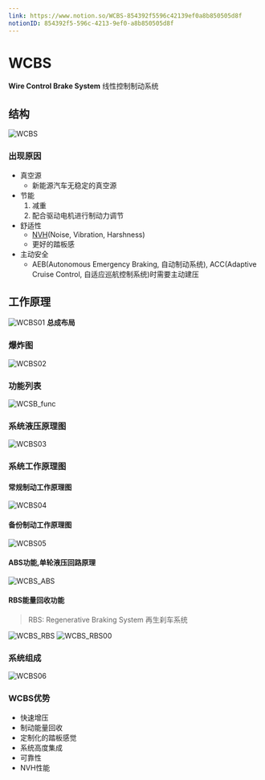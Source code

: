 ```yaml
---
link: https://www.notion.so/WCBS-854392f5596c42139ef0a8b850505d8f
notionID: 854392f5-596c-4213-9ef0-a8b850505d8f
---
```

# WCBS

**Wire Control Brake System** 线性控制制动系统

## 结构
![WCBS](./Accessory/WCBS/WCBS.jpeg)

### 出现原因
- 真空源
	* 新能源汽车无稳定的真空源
- 节能
	1. 减重
	2. 配合驱动电机进行制动力调节
- 舒适性
	* [NVH](https://baike.baidu.com/item/NVH)(Noise, Vibration, Harshness)
	* 更好的踏板感
- 主动安全
	- AEB(Autonomous Emergency Braking, 自动制动系统), ACC(Adaptive Cruise Control, 自适应巡航控制系统)时需要主动建压

## 工作原理
![WCBS01](./Accessory/WCBS/WCBS01.jpeg) **总成布局**

### 爆炸图
![WCBS02](./Accessory/WCBS/WCBS02.jpeg)

### 功能列表
![WCSB_func](./Accessory/WCBS/WCBS_func.jpeg)

### 系统液压原理图
![WCBS03](./Accessory/WCBS/WCBS03.jpeg)

### 系统工作原理图
#### 常规制动工作原理图
![WCBS04](./Accessory/WCBS/WCBS04.jpeg)

#### 备份制动工作原理图
![WCBS05](./Accessory/WCBS/WCBS05.jpeg)

#### ABS功能,单轮液压回路原理
![WCBS_ABS](./Accessory/WCBS/WCBS_ABS.jpeg)

#### RBS能量回收功能
> RBS: Regenerative Braking System 再生刹车系统

![WCBS_RBS](./Accessory/WCBS/WCBS_RBS.jpeg)
![WCBS_RBS00](./Accessory/WCBS/WCBS_RBS00.jpeg)

### 系统组成
![WCBS06](./Accessory/WCBS/WCBS06.jpeg)

### WCBS优势
- 快速增压
- 制动能量回收
- 定制化的踏板感觉
- 系统高度集成
- 可靠性
- NVH性能
